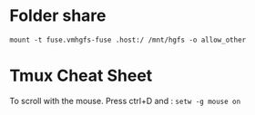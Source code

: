 # Folder share 
```mount -t fuse.vmhgfs-fuse .host:/ /mnt/hgfs -o allow_other```

# Tmux Cheat Sheet
To scroll with the mouse. Press ctrl+D and :
```setw -g mouse on```
